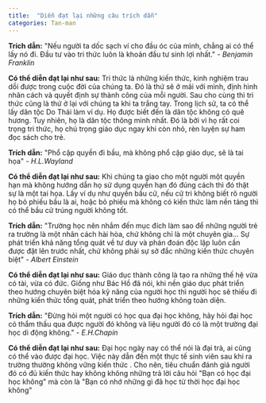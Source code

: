 ```yaml
---
title:  "Diễn đạt lại những câu trích dẫn"
categories: Tan-man
---
```


**Trích dẫn:** "Nếu người ta dốc sạch ví cho đầu óc của mình, chẳng ai có thể lấy nó đi. Đầu tư vào tri thức luôn là khoản đầu tư sinh lợi nhất." *- Benjamin Franklin*

**Có thể diễn đạt lại như sau:** Tri thức là những kiến thức, kinh nghiệm trau dồi được trong cuộc đời của chúng ta. Đó là thứ sẽ ở mãi với mình, định hình nhân cách và quyết định sự thành công của mỗi người. Sau cho cùng thì tri thức cũng là thứ ở lại với chúng ta khi ta trắng tay. Trong lịch sử, ta có thể lấy dân tộc Do Thái làm ví dụ. Họ được biết đến là dân tộc không có quê hương. Tuy nhiên, họ là dân tộc thông minh nhất. Đó là bởi vì họ rất coi trọng tri thức, họ chú trọng giáo dục ngay khi còn nhỏ, rèn luyện sự ham đọc sách cho trẻ. 

**Trích dẫn:** "Phổ cập quyền đi bầu, mà không phổ cập giáo dục, sẽ là tai họa" *- H.L.Wayland*

**Có thể diễn đạt lại như sau:** Khi chúng ta giao cho một người một quyền hạn mà không hướng dẫn họ sử dụng quyền hạn đó đúng cách thì đó thật sự là một tai họa. Lấy ví dụ như quyền bầu cử, nếu cử tri không biết rõ người họ bỏ phiếu bầu là ai, hoặc bỏ phiếu mà không có kiến thức làm nền tảng thì có thể bầu cử trúng người không tốt.

**Trích dẫn:** "Trường học nên nhắm đến mục đích làm sao để những người trẻ ra trường là một nhân cách hài hòa, chứ không chỉ là một chuyên gia... Sự phát triển khả năng tổng quát về tư duy và phán đoán độc lập luôn cần được đặt lên trước nhất, chứ không phải sự sở đắc những kiến thức chuyên biệt" *- Albert Einstein*

**Có thể diễn đạt lại như sau:** Giáo dục thành công là tạo ra những thế hệ vừa có tài, vừa có đức. Giống như Bác Hồ đã nói, khi nền giáo dục phát triển theo hướng chuyên biệt hóa kỹ năng của người học thì người học sẽ thiếu đi những kiến thức tổng quát, phát triển theo hướng không toàn diện.

**Trích dẫn:** "Đừng hỏi một người có học qua đại học không, hãy hỏi đại học có thẩm thấu qua được người đó không và liệu người đó có là một trường đại học di động không." *- E.H.Chapin*

**Có thể diễn đạt lại như sau:** Đại học ngày nay có thể nói là đại trà, ai cũng có thể vào được đại học. Việc này dẫn đến một thực tế sinh viên sau khi ra trường thường không vững kiến thức . Cho nên, tiêu chuẩn đánh giá người đó có đủ kiến thức hay không không những trả lời câu hỏi "Bạn có học đại học không" mà còn là "Bạn có nhớ những gì đã học từ thời học đại học không"

